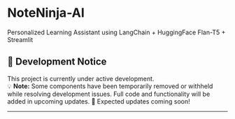 # NoteNinja-AI
Personalized Learning Assistant using LangChain + HuggingFace Flan-T5 + Streamlit

## 🚧 Development Notice

This project is currently under active development.  
💡 **Note:** Some components have been temporarily removed or withheld while resolving development issues. Full code and functionality will be added in upcoming updates.
📅 Expected updates coming soon!

---
